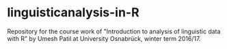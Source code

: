 # linguisticanalysis-in-R
Repository for the course work of "Introduction to analysis of linguistic data with R" by Umesh Patil at University Osnabrück, winter term 2016/17.

